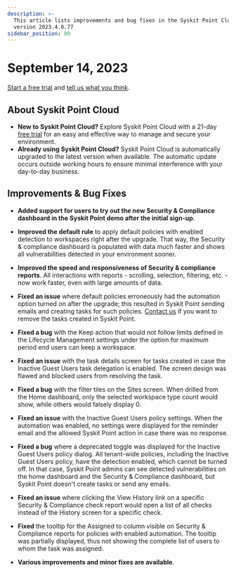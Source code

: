 ```yaml
---
description: >-
  This article lists improvements and bug fixes in the Syskit Point Cloud
  version 2023.4.0.77
sidebar_position: 80
---
```


# September 14, 2023

[Start a free trial](https://www.syskit.com/products/point/free-trial/) and [tell us what you think](https://www.syskit.com/company/contact-us/).

## About Syskit Point Cloud

* **New to Syskit Point Cloud?** Explore Syskit Point Cloud with a 21-day [free trial](https://www.syskit.com/products/point/free-trial/) for an easy and effective way to manage and secure your environment.
* **Already using Syskit Point Cloud?** Syskit Point Cloud is automatically upgraded to the latest version when available. The automatic update occurs outside working hours to ensure minimal interference with your day-to-day business.

## Improvements & Bug Fixes

* **Added support for users to try out the new Security & Compliance dashboard in the Syskit Point demo after the initial sign-up**.
* **Improved the default rule** to apply default policies with enabled detection to workspaces right after the upgrade. That way, the Security & compliance dashboard is populated with data much faster and shows all vulnerabilities detected in your environment sooner.
* **Improved the speed and responsiveness of Security & compliance reports**. All interactions with reports - scrolling, selection, filtering, etc. - now work faster, even with large amounts of data.

* **Fixed an issue** where default policies erroneously had the automation option turned on after the upgrade; this resulted in Syskit Point sending emails and creating tasks for such policies. [Contact us](https://www.syskit.com/company/contact-us) if you want to remove the tasks created in Syskit Point.
* **Fixed a bug** with the Keep action that would not follow limits defined in the Lifecycle Management settings under the option for maximum period end users can keep a workspace. 
* **Fixed an issue** with the task details screen for tasks created in case the Inactive Guest Users task delegation is enabled. The screen design was flawed and blocked users from resolving the task.
* **Fixed a bug** with the filter tiles on the Sites screen. When drilled from the Home dashboard, only the selected workspace type count would show, while others would falsely display 0. 
* **Fixed an issue** with the Inactive Guest Users policy settings. When the automation was enabled, no settings were displayed for the reminder email and the allowed Syskit Point action in case there was no response.
* **Fixed a bug** where a deprecated toggle was displayed for the Inactive Guest Users policy dialog. 
All tenant-wide policies, including the Inactive Guest Users policy, have the detection enabled, which cannot be turned off.
In that case, Syskit Point admins can see detected vulnerabilities on the home dashboard and the Security & Compliance dashboard, but Syskit Point doesn't create tasks or send any emails.
* **Fixed an issue** where clicking the View History link on a specific Security & Compliance check report would open a list of all checks instead of the History screen for a specific check.
* **Fixed** the tooltip for the Assigned to column visible on Security & Compliance reports for policies with enabled automation. The tooltip was partially displayed, thus not showing the complete list of users to whom the task was assigned.
* **Various improvements and minor fixes are available**.
